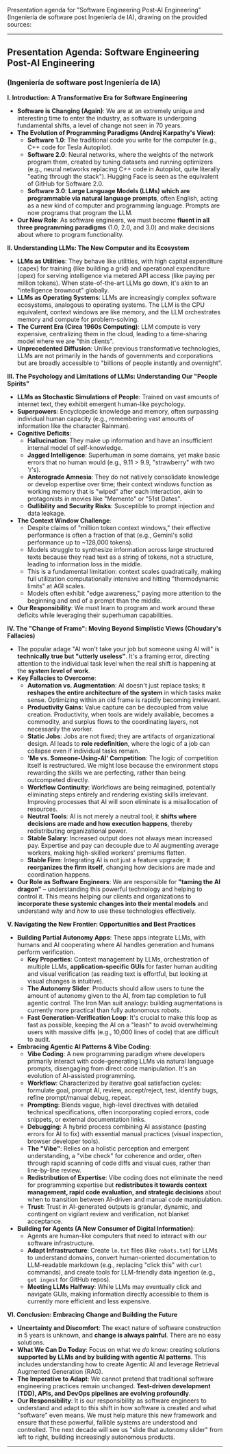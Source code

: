 Presentation agenda for "Software Engineering Post-AI Engineering" (Ingeniería de software post Ingeniería de IA), drawing on the provided sources:

---

## Presentation Agenda: Software Engineering Post-AI Engineering
### (Ingeniería de software post Ingeniería de IA)

**I. Introduction: A Transformative Era for Software Engineering**
*   **Software is Changing (Again)**: We are at an extremely unique and interesting time to enter the industry, as software is undergoing fundamental shifts, a level of change not seen in 70 years.
*   **The Evolution of Programming Paradigms (Andrej Karpathy's View)**:
    *   **Software 1.0**: The traditional code you write for the computer (e.g., C++ code for Tesla Autopilot).
    *   **Software 2.0**: Neural networks, where the weights of the network program them, created by tuning datasets and running optimizers (e.g., neural networks replacing C++ code in Autopilot, quite literally "eating through the stack"). Hugging Face is seen as the equivalent of GitHub for Software 2.0.
    *   **Software 3.0**: **Large Language Models (LLMs) which are programmable via natural language prompts**, often English, acting as a new kind of computer and programming language. Prompts are now programs that program the LLM.
*   **Our New Role**: As software engineers, we must become **fluent in all three programming paradigms** (1.0, 2.0, and 3.0) and make decisions about where to program functionality.

**II. Understanding LLMs: The New Computer and its Ecosystem**
*   **LLMs as Utilities**: They behave like utilities, with high capital expenditure (capex) for training (like building a grid) and operational expenditure (opex) for serving intelligence via metered API access (like paying per million tokens). When state-of-the-art LLMs go down, it's akin to an "intelligence brownout" globally.
*   **LLMs as Operating Systems**: LLMs are increasingly complex software ecosystems, analogous to operating systems. The LLM is the CPU equivalent, context windows are like memory, and the LLM orchestrates memory and compute for problem-solving.
*   **The Current Era (Circa 1960s Computing)**: LLM compute is very expensive, centralizing them in the cloud, leading to a time-sharing model where we are "thin clients".
*   **Unprecedented Diffusion**: Unlike previous transformative technologies, LLMs are not primarily in the hands of governments and corporations but are broadly accessible to "billions of people instantly and overnight".

**III. The Psychology and Limitations of LLMs: Understanding Our "People Spirits"**
*   **LLMs as Stochastic Simulations of People**: Trained on vast amounts of internet text, they exhibit emergent human-like psychology.
*   **Superpowers**: Encyclopedic knowledge and memory, often surpassing individual human capacity (e.g., remembering vast amounts of information like the character Rainman).
*   **Cognitive Deficits**:
    *   **Hallucination**: They make up information and have an insufficient internal model of self-knowledge.
    *   **Jagged Intelligence**: Superhuman in some domains, yet make basic errors that no human would (e.g., 9.11 > 9.9, "strawberry" with two 'r's).
    *   **Anterograde Amnesia**: They do not natively consolidate knowledge or develop expertise over time; their context windows function as working memory that is "wiped" after each interaction, akin to protagonists in movies like "Memento" or "51st Dates".
    *   **Gullibility and Security Risks**: Susceptible to prompt injection and data leakage.
*   **The Context Window Challenge**:
    *   Despite claims of "million token context windows," their effective performance is often a fraction of that (e.g., Gemini's solid performance up to ~128,000 tokens).
    *   Models struggle to synthesize information across large structured texts because they read text as a string of tokens, not a structure, leading to information loss in the middle.
    *   This is a fundamental limitation: context scales quadratically, making full utilization computationally intensive and hitting "thermodynamic limits" at AGI scales.
    *   Models often exhibit "edge awareness," paying more attention to the beginning and end of a prompt than the middle.
*   **Our Responsibility**: We must learn to program and work around these deficits while leveraging their superhuman capabilities.

**IV. The "Change of Frame": Moving Beyond Simplistic Views (Choudary's Fallacies)**
*   The popular adage "AI won't take your job but someone using AI will" is **technically true but "utterly useless"**. It's a framing error, directing attention to the individual task level when the real shift is happening at the **system level of work**.
*   **Key Fallacies to Overcome**:
    *   **Automation vs. Augmentation**: AI doesn't just replace tasks; it **reshapes the entire architecture of the system** in which tasks make sense. Optimizing within an old frame is rapidly becoming irrelevant.
    *   **Productivity Gains**: Value capture can be decoupled from value creation. Productivity, when tools are widely available, becomes a commodity, and surplus flows to the coordinating layers, not necessarily the worker.
    *   **Static Jobs**: Jobs are not fixed; they are artifacts of organizational design. AI leads to **role redefinition**, where the logic of a job can collapse even if individual tasks remain.
    *   **'Me vs. Someone-Using-AI' Competition**: The logic of competition itself is restructured. We might lose because the environment stops rewarding the skills we are perfecting, rather than being outcompeted directly.
    *   **Workflow Continuity**: Workflows are being reimagined, potentially eliminating steps entirely and rendering existing skills irrelevant. Improving processes that AI will soon eliminate is a misallocation of resources.
    *   **Neutral Tools**: AI is not merely a neutral tool; it **shifts where decisions are made and how execution happens**, thereby redistributing organizational power.
    *   **Stable Salary**: Increased output does not always mean increased pay. Expertise and pay can decouple due to AI augmenting average workers, making high-skilled workers' premiums flatten.
    *   **Stable Firm**: Integrating AI is not just a feature upgrade; it **reorganizes the firm itself**, changing how decisions are made and coordination happens.
*   **Our Role as Software Engineers**: We are responsible for **"taming the AI dragon"** – understanding this powerful technology and helping to control it. This means helping our clients and organizations to **incorporate these systemic changes into their mental models** and understand *why* and *how* to use these technologies effectively.

**V. Navigating the New Frontier: Opportunities and Best Practices**
*   **Building Partial Autonomy Apps**: These apps integrate LLMs, with humans and AI cooperating where AI handles generation and humans perform verification.
    *   **Key Properties**: Context management by LLMs, orchestration of multiple LLMs, **application-specific GUIs** for faster human auditing and visual verification (as reading text is effortful, but looking at visual changes is intuitive).
    *   **The Autonomy Slider**: Products should allow users to tune the amount of autonomy given to the AI, from tap completion to full agentic control. The Iron Man suit analogy: building augmentations is currently more practical than fully autonomous robots.
    *   **Fast Generation-Verification Loop**: It's crucial to make this loop as fast as possible, keeping the AI on a "leash" to avoid overwhelming users with massive diffs (e.g., 10,000 lines of code) that are difficult to audit.
*   **Embracing Agentic AI Patterns & Vibe Coding**:
    *   **Vibe Coding**: A new programming paradigm where developers primarily interact with code-generating LLMs via natural language prompts, disengaging from direct code manipulation. It's an evolution of AI-assisted programming.
    *   **Workflow**: Characterized by iterative goal satisfaction cycles: formulate goal, prompt AI, review, accept/reject, test, identify bugs, refine prompt/manual debug, repeat.
    *   **Prompting**: Blends vague, high-level directives with detailed technical specifications, often incorporating copied errors, code snippets, or external documentation links.
    *   **Debugging**: A hybrid process combining AI assistance (pasting errors for AI to fix) with essential manual practices (visual inspection, browser developer tools).
    *   **The "Vibe"**: Relies on a holistic perception and emergent understanding, a "vibe check" for coherence and order, often through rapid scanning of code diffs and visual cues, rather than line-by-line review.
    *   **Redistribution of Expertise**: Vibe coding does not eliminate the need for programming expertise but **redistributes it towards context management, rapid code evaluation, and strategic decisions** about when to transition between AI-driven and manual code manipulation.
    *   **Trust**: Trust in AI-generated outputs is granular, dynamic, and contingent on vigilant review and verification, not blanket acceptance.
*   **Building for Agents (A New Consumer of Digital Information)**:
    *   Agents are human-like computers that need to interact with our software infrastructure.
    *   **Adapt Infrastructure**: Create `lm.txt` files (like `robots.txt`) for LLMs to understand domains, convert human-oriented documentation to LLM-readable markdown (e.g., replacing "click this" with `curl` commands), and create tools for LLM-friendly data ingestion (e.g., `get ingest` for GitHub repos).
    *   **Meeting LLMs Halfway**: While LLMs may eventually click and navigate GUIs, making information directly accessible to them is currently more efficient and less expensive.

**VI. Conclusion: Embracing Change and Building the Future**
*   **Uncertainty and Discomfort**: The exact nature of software construction in 5 years is unknown, and **change is always painful**. There are no easy solutions.
*   **What We Can Do Today**: Focus on what we *do* know: creating solutions **supported by LLMs and by building with agentic AI patterns**. This includes understanding how to create Agentic AI and leverage Retrieval Augmented Generation (RAG).
*   **The Imperative to Adapt**: We cannot pretend that traditional software engineering practices remain unchanged. **Test-driven development (TDD), APIs, and DevOps pipelines are evolving profoundly**.
*   **Our Responsibility**: It is our responsibility as software engineers to understand and adapt to this shift in how software is created and what "software" even means. We must help mature this new framework and ensure that these powerful, fallible systems are understood and controlled. The next decade will see us "slide that autonomy slider" from left to right, building increasingly autonomous products.

---
